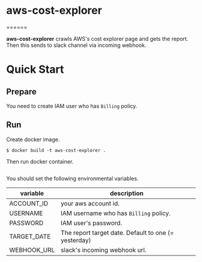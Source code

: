 # aws-cost-explorer
======

**aws-cost-explorer** crawls AWS's cost explorer page and gets the report.
Then this sends to slack channel via incoming webhook.

# Quick Start

## Prepare
You need to create IAM user who has ``Billing`` policy.

## Run
Create docker image.
```
$ docker build -t aws-cost-explorer .
```

Then run docker container.
```
```

You should set the following environmental variables.

|variable|description|
|---|---|
|ACCOUNT_ID|your aws account id.|
|USERNAME|IAM username who has ``Billing`` policy.|
|PASSWORD|IAM user's password.|
|TARGET_DATE|The report target date. Default to one (= yesterday)|
|WEBHOOK_URL|slack's incoming webhook url.|
